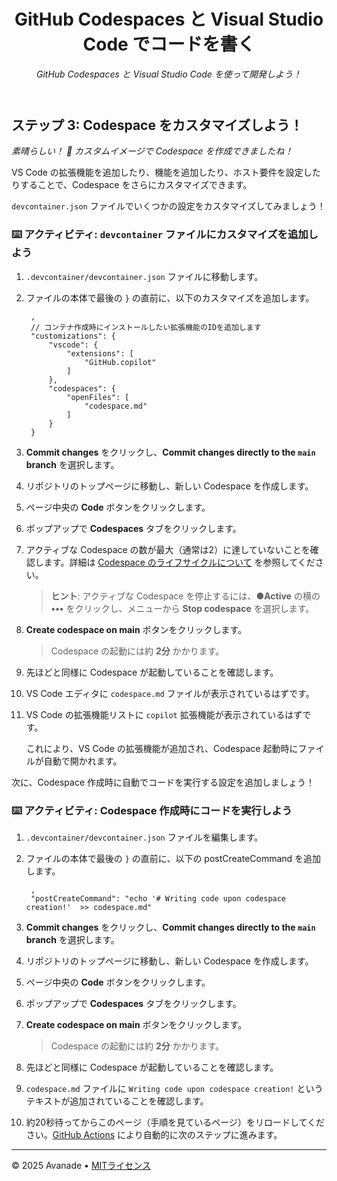 <header>

<!--
  <<< Author notes: Course header >>>
  Read <https://skills.github.com/quickstart> for more information about how to build courses using this template.
  Include a 1280×640 image, course name in sentence case, and a concise description in emphasis.
  In your repository settings: enable template repository, add your 1280×640 social image, auto delete head branches.
  Next to "About", add description & tags; disable releases, packages, & environments.
  Add your open source license, GitHub uses the MIT license.
-->

# GitHub Codespaces と Visual Studio Code でコードを書く

_GitHub Codespaces と Visual Studio Code を使って開発しよう！_

</header>

<!--
  <<< Author notes: Step 3 >>>
  Start this step by acknowledging the previous step.
  Define terms and link to docs.github.com.
-->

## ステップ 3: Codespace をカスタマイズしよう！

_素晴らしい！ :tada: カスタムイメージで Codespace を作成できましたね！_

VS Code の拡張機能を追加したり、機能を追加したり、ホスト要件を設定したりすることで、Codespace をさらにカスタマイズできます。

`devcontainer.json` ファイルでいくつかの設定をカスタマイズしてみましょう！

### :keyboard: アクティビティ: `devcontainer` ファイルにカスタマイズを追加しよう

1. `.devcontainer/devcontainer.json` ファイルに移動します。
1. ファイルの本体で最後の `}` の直前に、以下のカスタマイズを追加します。

   ```jsonc
    ,
    // コンテナ作成時にインストールしたい拡張機能のIDを追加します
    "customizations": {
        "vscode": {
            "extensions": [
                "GitHub.copilot"
            ]
        },
        "codespaces": {
            "openFiles": [
                "codespace.md"
            ]
        }
    }
   ```

1. **Commit changes** をクリックし、**Commit changes directly to the `main` branch** を選択します。
1. リポジトリのトップページに移動し、新しい Codespace を作成します。
1. ページ中央の **Code** ボタンをクリックします。
1. ポップアップで **Codespaces** タブをクリックします。
1. アクティブな Codespace の数が最大（通常は2）に達していないことを確認します。詳細は [Codespace のライフサイクルについて](https://docs.github.com/ja/codespaces/getting-started/understanding-the-codespace-lifecycle) を参照してください。

   > **ヒント**: アクティブな Codespace を停止するには、**<span>&#x25cf;</span>Active** の横の **•••** をクリックし、メニューから **Stop codespace** を選択します。
   
1. **Create codespace on main** ボタンをクリックします。

   > Codespace の起動には約 **2分** かかります。

1. 先ほどと同様に Codespace が起動していることを確認します。
1. VS Code エディタに `codespace.md` ファイルが表示されているはずです。
1. VS Code の拡張機能リストに `copilot` 拡張機能が表示されているはずです。

   これにより、VS Code の拡張機能が追加され、Codespace 起動時にファイルが自動で開かれます。

次に、Codespace 作成時に自動でコードを実行する設定を追加しましょう！

### :keyboard: アクティビティ: Codespace 作成時にコードを実行しよう

1. `.devcontainer/devcontainer.json` ファイルを編集します。
1. ファイルの本体で最後の `}` の直前に、以下の postCreateCommand を追加します。

   ```jsonc
    ,
    "postCreateCommand": "echo '# Writing code upon codespace creation!'  >> codespace.md"
   ```

1. **Commit changes** をクリックし、**Commit changes directly to the `main` branch** を選択します。
1. リポジトリのトップページに移動し、新しい Codespace を作成します。
1. ページ中央の **Code** ボタンをクリックします。
1. ポップアップで **Codespaces** タブをクリックします。
1. **Create codespace on main** ボタンをクリックします。

   > Codespace の起動には約 **2分** かかります。

1. 先ほどと同様に Codespace が起動していることを確認します。
1. `codespace.md` ファイルに `Writing code upon codespace creation!` というテキストが追加されていることを確認します。
1. 約20秒待ってからこのページ（手順を見ているページ）をリロードしてください。[GitHub Actions](https://docs.github.com/ja/actions) により自動的に次のステップに進みます。

<footer>

<!--
  <<< Author notes: Footer >>>
  Add a link to get support, GitHub status page, code of conduct, license link.
-->

---

&copy; 2025 Avanade &bull; [MITライセンス](https://gh.io/mit)

</footer>
